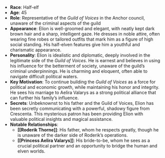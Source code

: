 - **Race**: Half-elf
- **Age**: 45
- **Role**: Representative of the _Guild of Voices_ in the Anchor council, unaware of the criminal aspects of the guild
- **Appearance**: Elion is well-groomed and elegant, with neatly kept dark brown hair and a sharp, intelligent gaze. He dresses in noble attire, often wearing fine robes or tailored outfits that mark him as a figure of high social standing. His half-elven features give him a youthful and charismatic appearance.
- **Personality**: Elion is idealistic and diplomatic, deeply involved in the legitimate side of the _Guild of Voices_. He is earnest and believes in using his influence for the betterment of society, unaware of the guild’s criminal underpinnings. He is charming and eloquent, often able to navigate difficult political waters.
- **Key Motivation**: To continue building the _Guild of Voices_ as a force for political and economic growth, while maintaining his honor and integrity. He sees his marriage to Aelira Valarys as a strong political alliance that can further his family’s influence.
- **Secrets**: Unbeknownst to his father and the Guild of Voices, Elion has been secretly communicating with a powerful, shadowy figure from Crescenta. This mysterious patron has been providing Elion with valuable political insights and magical assistance. 
- **Notable Relationships**:
    - **[[Roderik Thorne]]**: His father, whom he respects greatly, though he is unaware of the darker side of Roderik’s operations.
    - **[[Princess Aelira Valarys]]**: His bride-to-be, whom he sees as a crucial political partner and an opportunity to bridge the human and elven worlds.